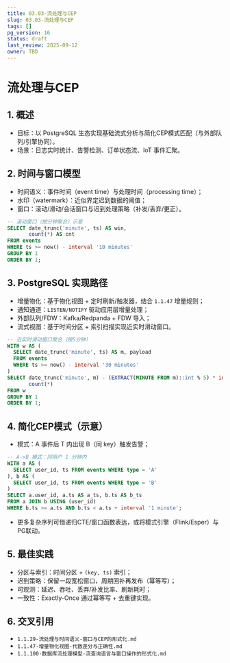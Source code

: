 ```yaml
---
title: 03.03-流处理与CEP
slug: 03.03-流处理与CEP
tags: []
pg_version: 16
status: draft
last_review: 2025-09-12
owner: TBD
---
```


# 流处理与CEP

## 1. 概述

- 目标：以 PostgreSQL 生态实现基础流式分析与简化CEP模式匹配（与外部队列/引擎协同）。
- 场景：日志实时统计、告警检测、订单状态流、IoT 事件汇聚。

## 2. 时间与窗口模型

- 时间语义：事件时间（event time）与处理时间（processing time）；
- 水印（watermark）：近似界定迟到数据的阈值；
- 窗口：滚动/滑动/会话窗口与迟到处理策略（补发/丢弃/更正）。

```sql
-- 滚动窗口（按分钟聚合）示意
SELECT date_trunc('minute', ts) AS win,
       count(*) AS cnt
FROM events
WHERE ts >= now() - interval '10 minutes'
GROUP BY 1
ORDER BY 1;
```

## 3. PostgreSQL 实现路径

- 增量物化：基于物化视图 + 定时刷新/触发器，结合 `1.1.47` 增量规则；
- 通知通道：`LISTEN/NOTIFY` 驱动应用层增量处理；
- 外部队列/FDW：Kafka/Redpanda + FDW 导入；
- 流式视图：基于时间分区 + 索引扫描实现近实时滑动窗口。

```sql
-- 近实时滑动窗口聚合（按5分钟）
WITH w AS (
  SELECT date_trunc('minute', ts) AS m, payload
  FROM events
  WHERE ts >= now() - interval '30 minutes'
)
SELECT date_trunc('minute', m) - (EXTRACT(MINUTE FROM m)::int % 5) * interval '1 minute' AS win,
       count(*)
FROM w
GROUP BY 1
ORDER BY 1;
```

## 4. 简化CEP模式（示意）

- 模式：A 事件后 T 内出现 B（同 key）触发告警；

```sql
-- A->B 模式：同用户 1 分钟内
WITH a AS (
  SELECT user_id, ts FROM events WHERE type = 'A'
), b AS (
  SELECT user_id, ts FROM events WHERE type = 'B'
)
SELECT a.user_id, a.ts AS a_ts, b.ts AS b_ts
FROM a JOIN b USING (user_id)
WHERE b.ts >= a.ts AND b.ts < a.ts + interval '1 minute';
```

- 更多复杂序列可借递归CTE/窗口函数表达，或将模式引擎（Flink/Esper）与PG联动。

## 5. 最佳实践

- 分区与索引：时间分区 + `(key, ts)` 索引；
- 迟到策略：保留一段宽松窗口，周期回补再发布（幂等写）；
- 可观测：延迟、吞吐、丢弃/补发比率、刷新耗时；
- 一致性：Exactly-Once 通过幂等写 + 去重键实现。

## 6. 交叉引用

- `1.1.29-流处理与时间语义-窗口与CEP的形式化.md`
- `1.1.47-增量物化视图-代数差分与正确性.md`
- `1.1.100-数据库流处理模型-流查询语言与窗口操作的形式化.md`
